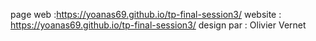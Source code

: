 page web :https://yoanas69.github.io/tp-final-session3/
website : https://yoanas69.github.io/tp-final-session3/
design par : Olivier Vernet

